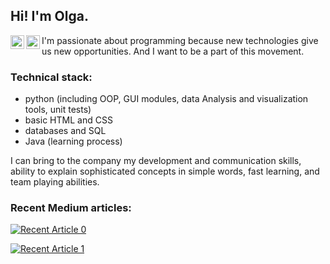 ## Hi! I'm Olga.

<a href="https://www.linkedin.com/in/shebeolga/" rel="nofollow">
  <img align="left" alt="Olga Shebeko | LinkedIn" width="22px" src="https://user-images.githubusercontent.com/59893947/102355265-4dfcac00-3fb4-11eb-8487-c7433c26c3d0.png" style="max-width:100%;"></a>
<a href="https://shebeolga.medium.com/" rel="nofollow">
  <img align="left" alt="Olga Shebeko | Medium" width="22px" src="https://user-images.githubusercontent.com/59893947/102355522-a2a02700-3fb4-11eb-804d-d21b2d2c563f.png" style="max-width:100%;"></a>

I'm passionate about programming because new technologies give us new opportunities. And I want to be a part of this movement.

### Technical stack:
- python (including OOP, GUI modules, data Analysis and visualization tools, unit tests)
- basic HTML and CSS
- databases and SQL
- Java (learning process)

I can bring to the company my development and communication skills, ability to explain sophisticated concepts in simple words, fast learning, and team playing abilities.

### Recent Medium articles:

<a target="_blank" href="https://github-readme-medium-recent-article.vercel.app/medium/@shebeolga/0"><img src="https://github-readme-medium-recent-article.vercel.app/medium/@shebeolga/0" alt="Recent Article 0"> 

<a target="_blank" href="https://github-readme-medium-recent-article.vercel.app/medium/@shebeolga/1"><img src="https://github-readme-medium-recent-article.vercel.app/medium/@shebeolga/1" alt="Recent Article 1"> 



<!--
**shebeolga/shebeolga** is a ✨ _special_ ✨ repository because its `README.md` (this file) appears on your GitHub profile.

Here are some ideas to get you started:

- 🔭 I’m currently working on ...
- 🌱 I’m currently learning ...
- 👯 I’m looking to collaborate on ...
- 🤔 I’m looking for help with ...
- 💬 Ask me about ...
- 📫 How to reach me: ...
- 😄 Pronouns: ...
- ⚡ Fun fact: ...
-->
